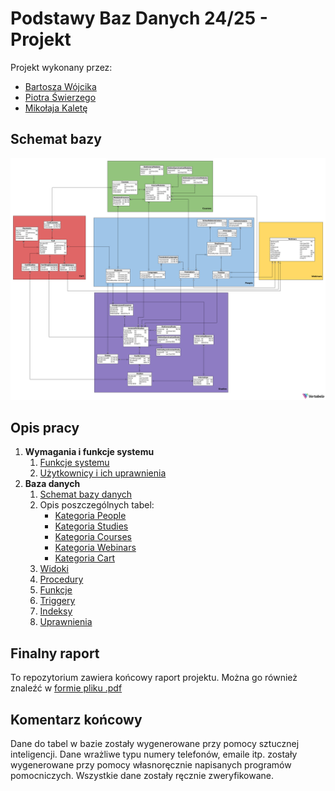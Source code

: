 # Podstawy Baz Danych 24/25 - Projekt

Projekt wykonany przez:

- [Bartosza Wójcika](https://github.com/TheVTV)
- [Piotra Świerzego]()
- [Mikołaja Kaletę](https://github.com/KaletaMik)

## Schemat bazy

![Schemat bazy](/database.png)

## Opis pracy

1. **Wymagania i funkcje systemu**
   1. [Funkcje systemu](/Wymagania_i_funkcje_systemu/funkcje_systemu.md)
   2. [Użytkownicy i ich uprawnienia](/Wymagania_i_funkcje_systemu/użytkownicy_i_ich_uprawnienia.md)
2. **Baza danych**
   1. [Schemat bazy danych](/database.png)
   2. Opis poszczególnych tabel:
      - [Kategoria People](/Baza_danych/Opis_poszczególnych_tabel/Kategoria_People.md)
      - [Kategoria Studies](/Baza_danych/Opis_poszczególnych_tabel/Kategoria_Studies.md)
      - [Kategoria Courses](/Baza_danych/Opis_poszczególnych_tabel/Kategoria_Courses.md)
      - [Kategoria Webinars](/Baza_danych/Opis_poszczególnych_tabel/Kategoria_Webinars.md)
      - [Kategoria Cart](/Baza_danych/Opis_poszczególnych_tabel/Kategoria_Cart.md)
   3. [Widoki](/Baza_danych/Widoki.md)
   4. [Procedury](/Baza_danych/Procedury.md)
   5. [Funkcje](/Baza_danych/Funkcje.md)
   6. [Triggery](/Baza_danych/Triggery.md)
   7. [Indeksy](/Baza_danych/Indeksy.md)
   8. [Uprawnienia](/Baza_danych/Uprawnienia.md)

## Finalny raport

To repozytorium zawiera końcowy raport projektu.
Można go również znaleźć w [formie pliku .pdf](pbd_15_00_zesp_3_raport_knc.pdf)

## Komentarz końcowy

Dane do tabel w bazie zostały wygenerowane przy pomocy sztucznej inteligencji.
Dane wrażliwe typu numery telefonów, emaile itp. zostały wygenerowane przy pomocy własnoręcznie napisanych programów pomocniczych.
Wszystkie dane zostały ręcznie zweryfikowane.
